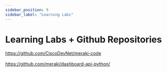 ```yaml
---
sidebar_position: 9
sidebar_label: "Learning Labs"
---
```


# Learning Labs + Github Repositories

<a href="https://github.com/CiscoDevNet/meraki-code">https://github.com/CiscoDevNet/meraki-code</a>
<br />
<br />
<a href="https://github.com/meraki/dashboard-api-python/">https://github.com/meraki/dashboard-api-python/</a>
